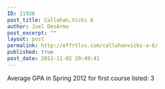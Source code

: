```yaml
---
ID: 11926
post_title: Callahan,Vicki A
author: Joel DesArmo
post_excerpt: ""
layout: post
permalink: http://effrtlss.com/callahanvicki-a-6/
published: true
post_date: 2012-11-02 20:49:41
---
```

<p>Average GPA in Spring 2012 for first course listed: 3</p>